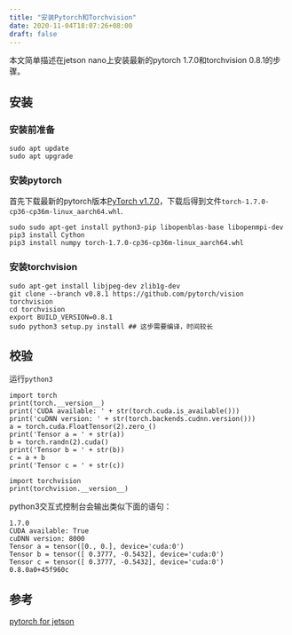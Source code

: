 ```yaml
---
title: "安装Pytorch和Torchvision"
date: 2020-11-04T18:07:26+08:00
draft: false
---
```


本文简单描述在jetson nano上安装最新的pytorch 1.7.0和torchvision 0.8.1的步骤。

## 安装

### 安装前准备

```
sudo apt update
sudo apt upgrade
```

### 安装pytorch

首先下载最新的pytorch版本[PyTorch v1.7.0](https://nvidia.box.com/shared/static/wa34qwrwtk9njtyarwt5nvo6imenfy26.whl)，下载后得到文件`torch-1.7.0-cp36-cp36m-linux_aarch64.whl`.


```
sudo sudo apt-get install python3-pip libopenblas-base libopenmpi-dev
pip3 install Cython
pip3 install numpy torch-1.7.0-cp36-cp36m-linux_aarch64.whl
```

### 安装torchvision
```
sudo apt-get install libjpeg-dev zlib1g-dev
git clone --branch v0.8.1 https://github.com/pytorch/vision torchvision
cd torchvision
export BUILD_VERSION=0.8.1
sudo python3 setup.py install ## 这步需要编译，时间较长
```

## 校验

运行`python3`

```
import torch
print(torch.__version__)
print('CUDA available: ' + str(torch.cuda.is_available()))
print('cuDNN version: ' + str(torch.backends.cudnn.version()))
a = torch.cuda.FloatTensor(2).zero_()
print('Tensor a = ' + str(a))
b = torch.randn(2).cuda()
print('Tensor b = ' + str(b))
c = a + b
print('Tensor c = ' + str(c))

import torchvision
print(torchvision.__version__)
```

python3交互式控制台会输出类似下面的语句：
```
1.7.0
CUDA available: True
cuDNN version: 8000
Tensor a = tensor([0., 0.], device='cuda:0')
Tensor b = tensor([ 0.3777, -0.5432], device='cuda:0')
Tensor c = tensor([ 0.3777, -0.5432], device='cuda:0')
0.8.0a0+45f960c
```


## 参考

[pytorch for jetson](https://forums.developer.nvidia.com/t/pytorch-for-jetson-version-1-7-0-now-available)